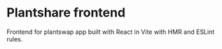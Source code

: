 # Plantshare frontend

Frontend for plantswap app built with React in Vite with HMR and ESLint rules.
